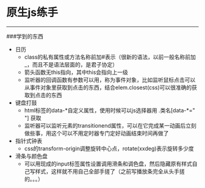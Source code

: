 # 原生js练手
------

###学到的东西

+ 日历
  + class的私有属性或方法名称前加#表示（很新的语法，以前一般名称前加_，而且不是语法层面的，是君子协定）
  + 箭头函数无this指向，其中this会指向上一级
  + 监听器的回调函数有参数可以用，称为事件对象，比如监听鼠标点击可以从事件对象里获取到点击的东西，结合elem.closest(css)可以很准确的获取到点击的东西
+ 键盘打鼓
  + html标签的data-\*自定义属性，使用时候可以js选择器用 .类名[data-\*=" "] 获取
  + 监听器可以监听元素的transitionend属性，可以在它完成某一动画后立刻做些事，用这个可以不用定时器专门定好动画结束时间再做了
+ 指针式钟表
  + css的transform-origin调整旋转中心点，rotate(xxdeg)表示旋转多少度
+ 滑条与颜色盘
  + 可以用现成的input标签属性设置调用滑条和调色盘，然后隐藏原有样式自己写样式，这样就不用自己全部手搓了（之前写播放条完全从头手搓的。。。）

